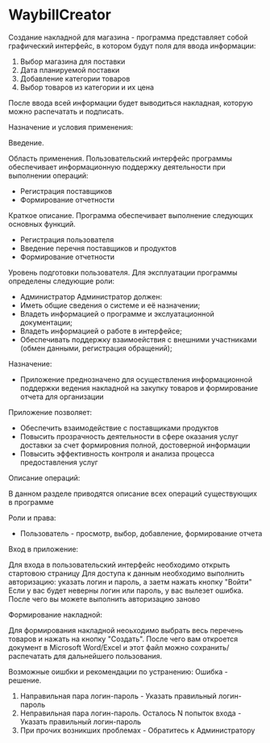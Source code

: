 # WaybillCreator
Создание накладной для магазина - программа представляет собой графический интерфейс, в котором будут поля для ввода информации:
1. Выбор магазина для поставки
2. Дата планируемой поставки
3. Добавление категории товаров
4. Выбор товаров из категории и их цена

После ввода всей информации будет выводиться накладная, которую можно распечатать и подписать.

Назначение и условия применения:

Введение.

Область применения.
Пользовательский интерфейс программы обеспечивает информационную поддержку деятельности при выполнении операций:
- Регистрация поставщиков
- Формирование отчетности

Краткое описание.
Программа обеспечивает выполнение следующих основных функций.
- Регистрация пользователя
- Введение перечня поставщиков и продуктов
- Формирование отчетности

Уровень подготовки пользователя.
Для эксплуатации программы определены следующие роли:
- Администратор
Администратор должен:
- Иметь общие сведения о системе и её назначении;
- Владеть информацией о программе и экслуатационной документации;
- Владеть информацией о работе в интерфейсе;
- Обеспечивать поддержку взаимоействия с внешними участниками (обмен данными, регистрация обращений);

Назначение:

- Приложение преднозначено для осуществления информационной поддержки ведения накладной на закупку товаров и формирование отчета для организации
  
Приложение позволяет:

- Обеспечить взаимодействие с поставщиками продуктов
- Повысить прозрачность деятельности в сфере оказания услуг доставки за счет формировния полной, достоверной информации
- Повысить эффективность контроля и анализа процесса предоставления услуг

Описание операций: 

В данном разделе приводятся описание всех операций существующих в программе

Роли и права:

 - Пользователь - просмотр, выбор, добавление, формирование отчета

Вход в приложение:

  Для входа в пользовательский интерфейс необходимо открыть стартовою страницу
Для доступа к данным необходимо выполнить авторизацию: указать логин и пароль, а заетм нажать кнопку "Войти"
Если у вас будет неверны логин или пароль, у вас вылезет ошибка. После чего вы можете выполнить авторизацию заново

Формирование накладной:

 Для формирования накладной неоьходимо выбрать весь перечень товаров и нажать на кнопку "Создать". После чего вам откроется документ в Microsoft Word/Excel и этот файл можно сохранить/распечатать для дальнейшего пользования.

Возможные оишбки и рекомендации по устранению:
 Ошибка - решение.
  1. Направильная пара логин-пароль - Указать правильный логин-пароль
  2. Неправильная пара логин-пароль. Осталось N попыток входа - Указать правильный логин-пароль
  3. При прочих возникших проблемах - Обратитесь к Администратору




